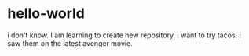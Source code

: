 # hello-world
i  don't know. I am learning to create new repository.
i want to try tacos. i saw them on the latest avenger movie.
